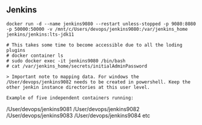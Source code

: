 ## Jenkins
```
docker run -d --name jenkins9080 --restart unless-stopped -p 9080:8080 -p 50000:50000 -v /mnt/c/Users/devops/jenkins9080:/var/jenkins_home jenkins/jenkins:lts-jdk11 
  
# This takes some time to become accessible due to all the loding plugins
# docker container ls
# sudo docker exec -it jenkins9080 /bin/bash
# cat /var/jenkins_home/secrets/initialAdminPassword

> Important note to mapping data. For windows the /User/devops/jenkins9082 needs to be created in powershell. Keep the other jenkin instance directories at this user level.  

Example of five independent containers running: 
```
/User/devops/jenkins9081
/User/devops/jenkins9082
/User/devops/jenkins9083
/User/devops/jenkins9084
etc
```
